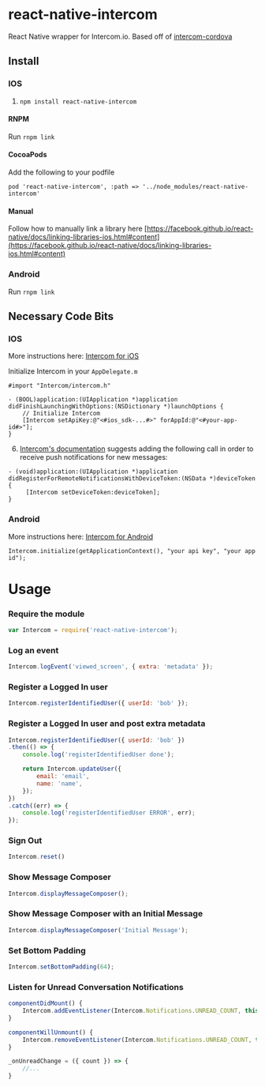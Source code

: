 # react-native-intercom
React Native wrapper for Intercom.io. Based off of [intercom-cordova](https://github.com/intercom/intercom-cordova)

## Install


### IOS

1. `npm install react-native-intercom`

#### RNPM

Run `rnpm link`

#### CocoaPods

Add the following to your podfile

    pod 'react-native-intercom', :path => '../node_modules/react-native-intercom'

#### Manual

Follow how to manually link a library here [https://facebook.github.io/react-native/docs/linking-libraries-ios.html#content](https://facebook.github.io/react-native/docs/linking-libraries-ios.html#content)

### Android

Run `rnpm link`



## Necessary Code Bits

### IOS

More instructions here: [Intercom for iOS](https://github.com/intercom/intercom-ios)
 
Initialize Intercom in your `AppDelegate.m`
```
#import "Intercom/intercom.h"

- (BOOL)application:(UIApplication *)application didFinishLaunchingWithOptions:(NSDictionary *)launchOptions {
    // Initialize Intercom
    [Intercom setApiKey:@"<#ios_sdk-...#>" forAppId:@"<#your-app-id#>"];
}
```
6. [Intercom's documentation](https://github.com/intercom/intercom-ios/blob/1fe2e92c4913e4ffef290b5b62dac5ecef74ea1d/Intercom.framework/Versions/A/Headers/Intercom.h#L65) suggests adding the following call in order to receive push notifications for new messages:
```
- (void)application:(UIApplication *)application didRegisterForRemoteNotificationsWithDeviceToken:(NSData *)deviceToken {
     [Intercom setDeviceToken:deviceToken];
}
```

### Android

More instructions here: [Intercom for Android](https://github.com/intercom/intercom-android)

```
Intercom.initialize(getApplicationContext(), "your api key", "your app id");
```


Usage
=====
### Require the module
```javascript
var Intercom = require('react-native-intercom');
```

### Log an event
```javascript
Intercom.logEvent('viewed_screen', { extra: 'metadata' });
```

### Register a Logged In user
```javascript
Intercom.registerIdentifiedUser({ userId: 'bob' });
```

### Register a Logged In user and post extra metadata
```javascript
Intercom.registerIdentifiedUser({ userId: 'bob' })
.then(() => {
	console.log('registerIdentifiedUser done');

	return Intercom.updateUser({
		email: 'email',
		name: 'name',
	});
})
.catch((err) => {
	console.log('registerIdentifiedUser ERROR', err);
});
```

### Sign Out
```javascript
Intercom.reset()
```

### Show Message Composer
```javascript
Intercom.displayMessageComposer();
```

### Show Message Composer with an Initial Message
```javascript
Intercom.displayMessageComposer('Initial Message');
```

### Set Bottom Padding
```javascript
Intercom.setBottomPadding(64);
```

### Listen for Unread Conversation Notifications
```javascript
componentDidMount() {
	Intercom.addEventListener(Intercom.Notifications.UNREAD_COUNT, this._onUnreadChange)
}

componentWillUnmount() {
	Intercom.removeEventListener(Intercom.Notifications.UNREAD_COUNT, this._onUnreadChange);
}

_onUnreadChange = ({ count }) => {
	//...
}

```